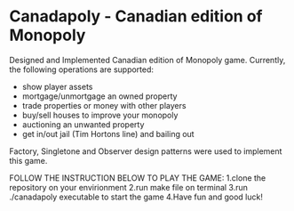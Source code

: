 # Canadapoly - Canadian edition of Monopoly

Designed and Implemented Canadian edition of Monopoly game. Currently, the following operations are supported:
* show player assets
* mortgage/unmortgage an owned property
* trade properties or money with other players
* buy/sell houses to improve your monopoly
* auctioning an unwanted property
* get in/out jail (Tim Hortons line) and bailing out

Factory, Singletone and Observer design patterns were used to implement this game.


FOLLOW THE INSTRUCTION BELOW TO PLAY THE GAME:
1.clone the repository on your envirionment
2.run make file on terminal
3.run ./canadapoly executable to start the game
4.Have fun and good luck!
